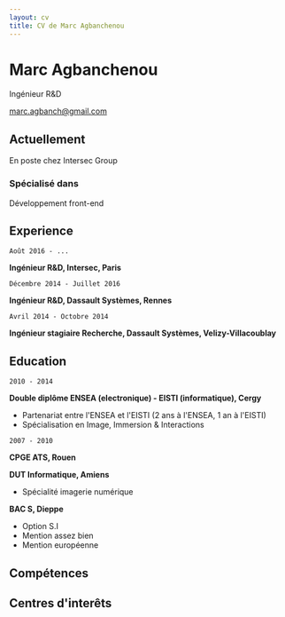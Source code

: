 ```yaml
---
layout: cv
title: CV de Marc Agbanchenou
---
```

# Marc Agbanchenou
Ingénieur R&D

<div id="webaddress">
<a href="marc.agbanch@gmail.com">marc.agbanch@gmail.com</a>
</div>


## Actuellement

En poste chez Intersec Group

### Spécialisé dans

Développement front-end

## Experience

`Août 2016 - ...`

__Ingénieur R&D, Intersec, Paris__

`Décembre 2014 - Juillet 2016`

__Ingénieur R&D, Dassault Systèmes, Rennes__

`Avril 2014 - Octobre 2014`

__Ingénieur stagiaire Recherche, Dassault Systèmes, Velizy-Villacoublay__ 

## Education

`2010 - 2014`

__Double diplôme ENSEA (electronique) - EISTI (informatique), Cergy__

- Partenariat entre l'ENSEA et l'EISTI (2 ans à l'ENSEA, 1 an à l'EISTI)
- Spécialisation en Image, Immersion & Interactions

`2007 - 2010`

__CPGE ATS, Rouen__

__DUT Informatique, Amiens__

- Spécialité imagerie numérique 

__BAC S, Dieppe__

- Option S.I
- Mention assez bien
- Mention européenne

## Compétences

## Centres d'interêts



<!-- ### Footer

Last updated: October 7 -->


